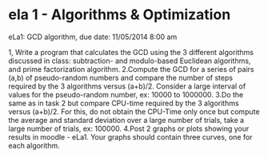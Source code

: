 ela 1 - Algorithms & Optimization
=======

eLa1: GCD algorithm, due date: 11/05/2014 8:00 am

1, Write a program that calculates the GCD using the 3 different algorithms discussed in class: subtraction- and modulo-based Euclidean algorithms, and prime factorization algorithm.
2.Compute the GCD for a series of pairs (a,b) of pseudo-random numbers and compare the number of steps required by the 3 algorithms versus (a+b)/2. Consider a large interval of values for the pseudo-random number, ex: 10000 to 1000000.
3.Do the same as in task 2 but compare CPU-time required by the 3 algorithms versus (a+b)/2. For this, do not obtain the CPU-Time only once but compute the average and standard deviation over a large number of trials, take a large number of trials, ex: 100000.
4.Post 2 graphs or plots showing your results in moodle - eLa1. Your graphs should contain three curves, one for each algorithm.
